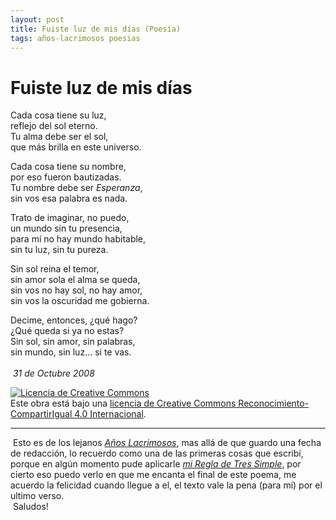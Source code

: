 ```yaml
---
layout: post
title: Fuiste luz de mis días (Poesía)
tags: años-lacrimosos poesias
---
```


# Fuiste luz de mis días

Cada cosa tiene su luz,<br/>
reflejo del sol eterno.<br/>
Tu alma debe ser el sol,<br/>
que más brilla en este universo.<br/>

Cada cosa tiene su nombre,<br/>
por eso fueron bautizadas.<br/>
Tu nombre debe ser _Esperanza_,<br/>
sin vos esa palabra es nada.<br/>

Trato de imaginar, no puedo,<br/>
un mundo sin tu presencia,<br/>
para mí no hay mundo habitable,<br/>
sin tu luz, sin tu pureza.<br/>

Sin sol reina el temor,<br/>
sin amor sola el alma se queda,<br/>
sin vos no hay sol, no hay amor,<br/>
sin vos la oscuridad me gobierna.<br/>

Decime, entonces, ¿qué hago?<br/>
¿Qué queda si ya no estas?<br/>
Sin sol, sin amor, sin palabras,<br/>
sin mundo, sin luz... si te vas.<br/>
<br/>&nbsp;_31 de Octubre 2008_

<a rel="license" href="http://creativecommons.org/licenses/by-sa/4.0/"><img alt="Licencia de Creative Commons" style="border-width:0" src="https://i.creativecommons.org/l/by-sa/4.0/88x31.png" /></a><br />Este obra está bajo una <a rel="license" href="http://creativecommons.org/licenses/by-sa/4.0/">licencia de Creative Commons Reconocimiento-CompartirIgual 4.0 Internacional</a>.

---
&nbsp;Esto es de los lejanos [_Años Lacrimosos_](https://calevin.github.io/Blog-Sobre-Los-A%C3%B1os-Lacrimosos/), mas allá de que guardo una fecha de redacción, lo recuerdo como una de las primeras cosas que escribí, porque en algún momento pude aplicarle  [_mi Regla de Tres Simple_](https://calevin.github.io/Blog-Escribir-y-Mi-Regla-de-Tres-Simple/), por cierto eso puedo verlo en que me encanta el final de este poema, me acuerdo la felicidad cuando llegue a el, el texto vale la pena (para mí) por el ultimo verso.<br/>&nbsp;Saludos!
